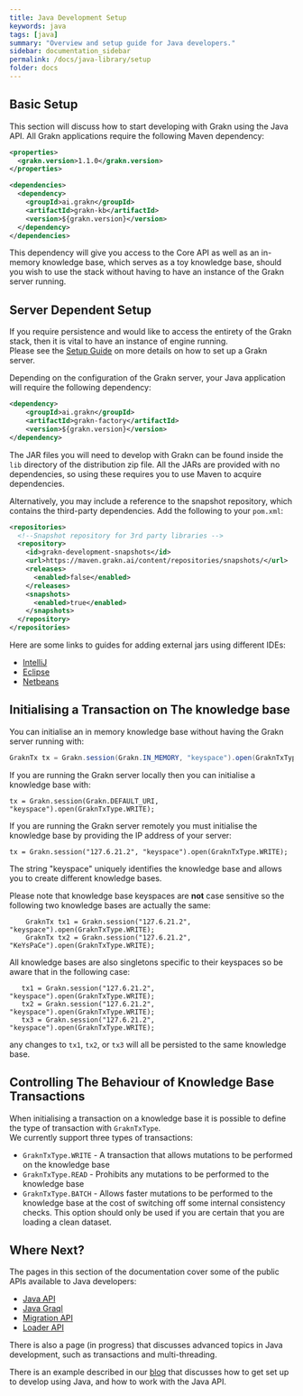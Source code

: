 ```yaml
---
title: Java Development Setup
keywords: java
tags: [java]
summary: "Overview and setup guide for Java developers."
sidebar: documentation_sidebar
permalink: /docs/java-library/setup
folder: docs
---
```


## Basic Setup

This section will discuss how to start developing with Grakn using the Java API.
All Grakn applications require the following Maven dependency:

```xml
<properties>
  <grakn.version>1.1.0</grakn.version>
</properties>

<dependencies>
  <dependency>
    <groupId>ai.grakn</groupId>
    <artifactId>grakn-kb</artifactId>
    <version>${grakn.version}</version>
  </dependency>
</dependencies>
```

This dependency will give you access to the Core API as well as an in-memory knowledge base, which serves as a toy knowledge base, should you wish to use the stack without having to have an instance of the Grakn server running.

## Server Dependent Setup

If you require persistence and would like to access the entirety of the Grakn stack, then it is vital to have an instance of engine running.  
Please see the [Setup Guide](../get-started/setup-guide) on more details on how to set up a Grakn server.

Depending on the configuration of the Grakn server, your Java application will require the following dependency:
```xml   
<dependency>
    <groupId>ai.grakn</groupId>
    <artifactId>grakn-factory</artifactId>
    <version>${grakn.version}</version>
</dependency>
```    

The JAR files you will need to develop with Grakn can be found inside the `lib` directory of the distribution zip file. All the JARs are provided with no dependencies, so using these requires you to use Maven to acquire dependencies.

Alternatively, you may include a reference to the snapshot repository, which contains the third-party dependencies. Add the following to your `pom.xml`:

```xml
<repositories>
  <!--Snapshot repository for 3rd party libraries -->
  <repository>
    <id>grakn-development-snapshots</id>
    <url>https://maven.grakn.ai/content/repositories/snapshots/</url>
    <releases>
      <enabled>false</enabled>
    </releases>
    <snapshots>
      <enabled>true</enabled>
    </snapshots>
  </repository>
</repositories>
```

Here are some links to guides for adding external jars using different IDEs:

- [IntelliJ](https://www.jetbrains.com/help/idea/2016.1/configuring-module-dependencies-and-libraries.html)
- [Eclipse](http://www.tutorialspoint.com/eclipse/eclipse_java_build_path.htm)
- [Netbeans](http://oopbook.com/java-classpath-2/classpath-in-netbeans/)


## Initialising a Transaction on The knowledge base

You can initialise an in memory knowledge base without having the Grakn server running with:  

<!-- These are ignored in tests because they connect to non-existent servers -->
```java
GraknTx tx = Grakn.session(Grakn.IN_MEMORY, "keyspace").open(GraknTxType.WRITE);
```    

If you are running the Grakn server locally then you can initialise a knowledge base with:

```java-test-ignore
tx = Grakn.session(Grakn.DEFAULT_URI, "keyspace").open(GraknTxType.WRITE);
```

If you are running the Grakn server remotely you must initialise the knowledge base by providing the IP address of your server:

```java-test-ignore
tx = Grakn.session("127.6.21.2", "keyspace").open(GraknTxType.WRITE);
```

The string "keyspace" uniquely identifies the knowledge base and allows you to create different knowledge bases.  

Please note that knowledge base keyspaces are **not** case sensitive so the following two knowledge bases are actually the same:

```java-test-ignore
    GraknTx tx1 = Grakn.session("127.6.21.2", "keyspace").open(GraknTxType.WRITE);
    GraknTx tx2 = Grakn.session("127.6.21.2", "KeYsPaCe").open(GraknTxType.WRITE);
```

All knowledge bases are also singletons specific to their keyspaces so be aware that in the following case:

```java-test-ignore
   tx1 = Grakn.session("127.6.21.2", "keyspace").open(GraknTxType.WRITE);
   tx2 = Grakn.session("127.6.21.2", "keyspace").open(GraknTxType.WRITE);
   tx3 = Grakn.session("127.6.21.2", "keyspace").open(GraknTxType.WRITE);
```

any changes to `tx1`, `tx2`, or `tx3` will all be persisted to the same knowledge base.

## Controlling The Behaviour of Knowledge Base Transactions

When initialising a transaction on a knowledge base it is possible to define the type of transaction with `GraknTxType`.      
We currently support three types of transactions:

* `GraknTxType.WRITE` - A transaction that allows mutations to be performed on the knowledge base
* `GraknTxType.READ` - Prohibits any mutations to be performed to the knowledge base
* `GraknTxType.BATCH` - Allows faster mutations to be performed to the knowledge base at the cost of switching off some internal consistency checks. This option should only be used if you are certain that you are loading a clean dataset.

## Where Next?

The pages in this section of the documentation cover some of the public APIs available to Java developers:

* [Java API](./core-api)
* [Java Graql](./graql-api)
* [Migration API](./migration-api)
* [Loader API](./loader-api)

There is also a page (in progress) that discusses advanced topics in Java development, such as transactions and multi-threading.

There is an example described in our [blog](https://blog.grakn.ai/working-with-grakn-ai-using-java-5f13f24f1269#.8df3991rw) that discusses how to get set up to develop using Java, and how to work with the Java API.
